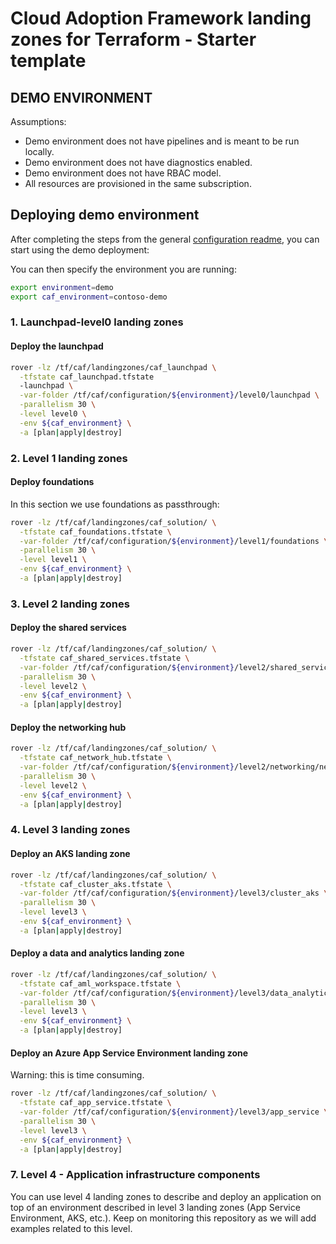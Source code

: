 # Cloud Adoption Framework landing zones for Terraform - Starter template

## DEMO ENVIRONMENT

Assumptions:

- Demo environment does not have pipelines and is meant to be run locally.
- Demo environment does not have diagnostics enabled.
- Demo environment does not have RBAC model.
- All resources are provisioned in the same subscription.

## Deploying demo environment

After completing the steps from the general [configuration readme](../README.md), you can start using the demo deployment:

You can then specify the environment you are running:

```bash
export environment=demo
export caf_environment=contoso-demo
```

### 1. Launchpad-level0 landing zones

#### Deploy the launchpad

```bash
rover -lz /tf/caf/landingzones/caf_launchpad \
  -tfstate caf_launchpad.tfstate
  -launchpad \
  -var-folder /tf/caf/configuration/${environment}/level0/launchpad \
  -parallelism 30 \
  -level level0 \
  -env ${caf_environment} \
  -a [plan|apply|destroy]
```

### 2. Level 1 landing zones

#### Deploy foundations

In this section we use foundations as passthrough:

```bash
rover -lz /tf/caf/landingzones/caf_solution/ \
  -tfstate caf_foundations.tfstate \
  -var-folder /tf/caf/configuration/${environment}/level1/foundations \
  -parallelism 30 \
  -level level1 \
  -env ${caf_environment} \
  -a [plan|apply|destroy]
```

### 3. Level 2 landing zones

#### Deploy the shared services

```bash
rover -lz /tf/caf/landingzones/caf_solution/ \
  -tfstate caf_shared_services.tfstate \
  -var-folder /tf/caf/configuration/${environment}/level2/shared_services \
  -parallelism 30 \
  -level level2 \
  -env ${caf_environment} \
  -a [plan|apply|destroy]
```

#### Deploy the networking hub

```bash
rover -lz /tf/caf/landingzones/caf_solution/ \
  -tfstate caf_network_hub.tfstate \
  -var-folder /tf/caf/configuration/${environment}/level2/networking/network_hub \
  -parallelism 30 \
  -level level2 \
  -env ${caf_environment} \
  -a [plan|apply|destroy]
```

### 4. Level 3 landing zones

#### Deploy an AKS landing zone

```bash
rover -lz /tf/caf/landingzones/caf_solution/ \
  -tfstate caf_cluster_aks.tfstate \
  -var-folder /tf/caf/configuration/${environment}/level3/cluster_aks \
  -parallelism 30 \
  -level level3 \
  -env ${caf_environment} \
  -a [plan|apply|destroy]
```

#### Deploy a data and analytics landing zone

```bash
rover -lz /tf/caf/landingzones/caf_solution/ \
  -tfstate caf_aml_workspace.tfstate \
  -var-folder /tf/caf/configuration/${environment}/level3/data_analytics/aml_workspace \
  -parallelism 30 \
  -level level3 \
  -env ${caf_environment} \
  -a [plan|apply|destroy]
```

#### Deploy an Azure App Service Environment landing zone

Warning: this is time consuming.

```bash
rover -lz /tf/caf/landingzones/caf_solution/ \
  -tfstate caf_app_service.tfstate \
  -var-folder /tf/caf/configuration/${environment}/level3/app_service \
  -parallelism 30 \
  -level level3 \
  -env ${caf_environment} \
  -a [plan|apply|destroy]
```

### 7. Level 4 - Application infrastructure components

You can use level 4 landing zones to describe and deploy an application on top of an environment described in level 3 landing zones (App Service Environment, AKS, etc.).
Keep on monitoring this repository as we will add examples related to this level.
